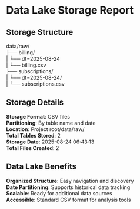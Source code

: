 # Data Lake Storage Report

## Storage Structure  
data/raw/         
├── billing/    
|    └── dt=2025-08-24    
|       └── billing.csv  
├── subscriptions/  
|    └── dt=2025-08-24/  
|        └── subscriptions.csv  

        
## Storage Details
  
  **Storage Format**: CSV files  
  **Partitioning**: By table name and date  
  **Location**: Project root/data/raw/  
  **Total Tables Stored**: 2  
  **Storage Date**: 2025-08-24 06:43:13  
  **Total Files Created**: 2  
  
## Data Lake Benefits 
  
  **Organized Structure**: Easy navigation and discovery  
  **Date Partitioning**: Supports historical data tracking  
  **Scalable**: Ready for additional data sources   
  **Accessible**: Standard CSV format for analysis tools  
